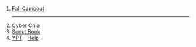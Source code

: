 1. [Fall Campout](/events/2018_2019/fall_campout)<hr>
1. [Cyber Chip](https://www.scouting.org/training/youth-protection/cyber-chip/ "Internet Safter for Scouts")
1. [Scout Book](https://www.scoutbook.com "Recording and viewing award progretion")
1. [YPT](https://www.scouting.org/training/youth-protection/ "Youth Protection Training") - [Help](/ypt)
